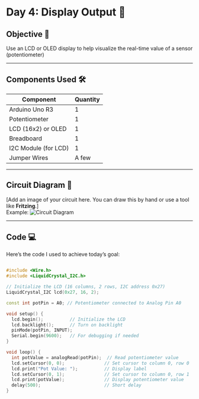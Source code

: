 # Day 4: Display Output  🚀

## Objective 🎯
Use an LCD or OLED display to help visualize the real-time value of a sensor (potentiometer)

---

## Components Used 🛠️
| **Component**        | **Quantity** |
|-----------------------|--------------|
| Arduino Uno R3        | 1            |
| Potentiometer         | 1            |
| LCD (16x2) or OLED    | 1            |
| Breadboard            | 1            |
| I2C Module (for LCD)  | 1            |
| Jumper Wires          | A few        |

---

## Circuit Diagram 🔧
[Add an image of your circuit here. You can draw this by hand or use a tool like **Fritzing**.]  
Example:
![Circuit Diagram](Images/circuit_diagram.png)

---

## Code 💻
Here’s the code I used to achieve today’s goal:

```cpp

#include <Wire.h>
#include <LiquidCrystal_I2C.h>

// Initialize the LCD (16 columns, 2 rows, I2C address 0x27)
LiquidCrystal_I2C lcd(0x27, 16, 2);

const int potPin = A0; // Potentiometer connected to Analog Pin A0

void setup() {
  lcd.begin();          // Initialize the LCD
  lcd.backlight();      // Turn on backlight
  pinMode(potPin, INPUT);
  Serial.begin(9600);   // For debugging if needed
}

void loop() {
  int potValue = analogRead(potPin);  // Read potentiometer value
  lcd.setCursor(0, 0);               // Set cursor to column 0, row 0
  lcd.print("Pot Value: ");          // Display label
  lcd.setCursor(0, 1);               // Set cursor to column 0, row 1
  lcd.print(potValue);               // Display potentiometer value
  delay(500);                        // Short delay
}

